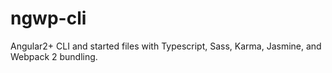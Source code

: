 # ngwp-cli
Angular2+ CLI and started files with Typescript, Sass, Karma, Jasmine, and Webpack 2 bundling.
